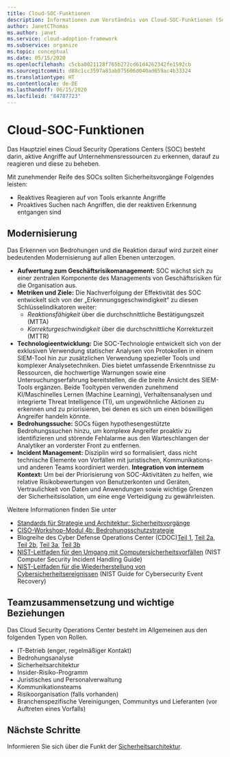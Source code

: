 ```yaml
---
title: Cloud-SOC-Funktionen
description: Informationen zum Verständnis von Cloud-SOC-Funktionen (Security Operations Center).
author: JanetCThomas
ms.author: janet
ms.service: cloud-adoption-framework
ms.subservice: organize
ms.topic: conceptual
ms.date: 05/15/2020
ms.openlocfilehash: c5cba8021128f765b272cd61d4262342fe1592cb
ms.sourcegitcommit: d88c1cc3597a83ab075606d040ad659ac4b33324
ms.translationtype: HT
ms.contentlocale: de-DE
ms.lasthandoff: 06/15/2020
ms.locfileid: "84787723"
---
```

<!-- cSpell:ignore CISO MTTA MTTR SIEM NIST SOCs CDOC -->

# <a name="cloud-soc-functions"></a>Cloud-SOC-Funktionen

Das Hauptziel eines Cloud Security Operations Centers (SOC) besteht darin, aktive Angriffe auf Unternehmensressourcen zu erkennen, darauf zu reagieren und diese zu beheben.

Mit zunehmender Reife des SOCs sollten Sicherheitsvorgänge Folgendes leisten:

- Reaktives Reagieren auf von Tools erkannte Angriffe
- Proaktives Suchen nach Angriffen, die der reaktiven Erkennung entgangen sind

## <a name="modernization"></a>Modernisierung

Das Erkennen von Bedrohungen und die Reaktion darauf wird zurzeit einer bedeutenden Modernisierung auf allen Ebenen unterzogen.

- **Aufwertung zum Geschäftsrisikomanagement:** SOC wächst sich zu einer zentralen Komponente des Managements von Geschäftsrisiken für die Organisation aus.
- **Metriken und Ziele:** Die Nachverfolgung der Effektivität des SOC entwickelt sich von der „Erkennungsgeschwindigkeit“ zu diesen Schlüsselindikatoren weiter:
  - _Reaktionsfähigkeit_ über die durchschnittliche Bestätigungszeit (MTTA)
  - _Korrekturgeschwindigkeit_ über die durchschnittliche Korrekturzeit (MTTR)
- **Technologieentwicklung:** Die SOC-Technologie entwickelt sich von der exklusiven Verwendung statischer Analysen von Protokollen in einem SIEM-Tool hin zur zusätzlichen Verwendung spezieller Tools und komplexer Analysetechniken. Dies bietet umfassende Erkenntnisse zu Ressourcen, die hochwertige Warnungen sowie eine Untersuchungserfahrung bereitstellen, die die breite Ansicht des SIEM-Tools ergänzen. Beide Tooltypen verwenden zunehmend KI/Maschinelles Lernen (Machine Learning), Verhaltensanalysen und integrierte Threat Intelligence (TI), um ungewöhnliche Aktionen zu erkennen und zu priorisieren, bei denen es sich um einen böswilligen Angreifer handeln könnte.
- **Bedrohungssuche:** SOCs fügen hypothesengestützte Bedrohungssuchen hinzu, um komplexe Angreifer proaktiv zu identifizieren und störende Fehlalarme aus den Warteschlangen der Analytiker an vorderster Front zu entfernen.
- **Incident Management:** Disziplin wird so formalisiert, dass nicht technische Elemente von Vorfällen mit juristischen, Kommunikations- und anderen Teams koordiniert werden.
**Integration von internem Kontext:** Um bei der Priorisierung von SOC-Aktivitäten zu helfen, wie relative Risikobewertungen von Benutzerkonten und Geräten, Vertraulichkeit von Daten und Anwendungen sowie wichtige Grenzen der Sicherheitsisolation, um eine enge Verteidigung zu gewährleisten.

 Weitere Informationen finden Sie unter

- [Standards für Strategie und Architektur: Sicherheitsvorgänge](https://docs.microsoft.com/security/compass/security-operations-videos-and-decks)
- [CISO-Workshop-Modul 4b: Bedrohungsschutzstrategie](https://docs.microsoft.com/security/ciso-workshop/ciso-workshop-module-4b)
- Blogreihe des Cyber Defense Operations Center (CDOC)[Teil 1](https://www.microsoft.com/security/blog/2019/02/21/lessons-learned-from-the-microsoft-soc-part-1-organization), [Teil 2a](https://www.microsoft.com/security/blog/2019/04/23/lessons-learned-microsoft-soc-part-2-organizing-people), [Teil 2b](https://www.microsoft.com/security/blog/2019/06/06/lessons-learned-from-the-microsoft-soc-part-2b-career-paths-and-readiness), [Teil 3a](https://www.microsoft.com/security/blog/2019/10/07/ciso-series-lessons-learned-from-the-microsoft-soc-part-3a-choosing-soc-tools), [Teil 3b](https://www.microsoft.com/security/blog/2019/12/23/ciso-series-lessons-learned-from-the-microsoft-soc-part-3b-a-day-in-the-life)
- [NIST-Leitfaden für den Umgang mit Computersicherheitsvorfällen](https://nvlpubs.nist.gov/nistpubs/SpecialPublications/NIST.SP.800-61r2.pdf) (NIST Computer Security Incident Handling Guide)
- [NIST-Leitfaden für die Wiederherstellung von Cybersicherheitsereignissen](https://nvlpubs.nist.gov/nistpubs/SpecialPublications/NIST.SP.800-184.pdf) (NIST Guide for Cybersecurity Event Recovery)

## <a name="team-composition-and-key-relationships"></a>Teamzusammensetzung und wichtige Beziehungen

Das Cloud Security Operations Center besteht im Allgemeinen aus den folgenden Typen von Rollen.

- IT-Betrieb (enger, regelmäßiger Kontakt)
- Bedrohungsanalyse
- Sicherheitsarchitektur
- Insider-Risiko-Programm
- Juristisches und Personalverwaltung
- Kommunikationsteams
- Risikoorganisation (falls vorhanden)
- Branchenspezifische Vereinigungen, Communitys und Lieferanten (vor Auftreten eines Vorfalls)

## <a name="next-steps"></a>Nächste Schritte

Informieren Sie sich über die Funkt der [Sicherheitsarchitektur](./cloud-security-architecture.md).
